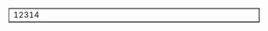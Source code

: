 <html xmlns="http://www.w3.org/1999/xhtml">
<head>
<meta http-equiv="Content-Type" content="text/html; charset=utf-8" />
<title>無標題文件</title>
</head>

<body>
<table border="1" cellpadding="0" cellspacing="0">
	<tr>
    	<td width="500">
        	12314
        </td>
    </tr>
</table>
</body>
</html>

